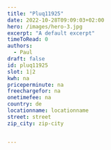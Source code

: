 ```yaml
---
title: "Pluq11925"
date: 2022-10-28T09:09:03+02:00
hero: /images/hero-3.jpg
excerpt: "A default excerpt"
timeToRead: 0
authors:
  - Paul
draft: false
id: pluq11925
slot: 1|2
kwh: na
priceperminute: na
freechargefor: na
onetimefee: na
country: de
locationname: locationname
street: street
zip_city: zip-city


---
```

